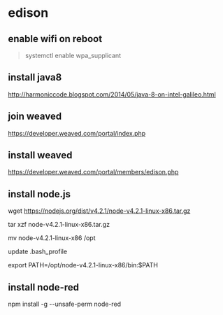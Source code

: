 # edison

## enable wifi on reboot
>systemctl enable wpa_supplicant

## install java8
http://harmoniccode.blogspot.com/2014/05/java-8-on-intel-galileo.html

## join weaved 
https://developer.weaved.com/portal/index.php

## install weaved
https://developer.weaved.com/portal/members/edison.php

## install node.js

wget https://nodejs.org/dist/v4.2.1/node-v4.2.1-linux-x86.tar.gz

tar xzf node-v4.2.1-linux-x86.tar.gz

mv node-v4.2.1-linux-x86 /opt

update .bash_profile

export PATH=/opt/node-v4.2.1-linux-x86/bin:$PATH

## install node-red
npm install -g --unsafe-perm node-red
